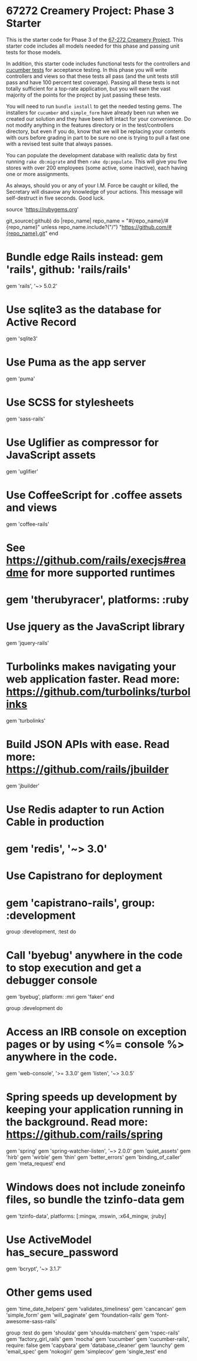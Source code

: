 67272 Creamery Project: Phase 3 Starter
===

This is the starter code for Phase 3 of the [67-272 Creamery Project](http://67272.cmuis.net/projects).  This starter code includes all models needed for this phase and passing unit tests for those models.

In addition, this starter code includes functional tests for the controllers and [cucumber tests](https://cucumber.io/) for acceptance testing.  In this phase you will write controllers and views so that these tests all pass (and the unit tests still pass and have 100 percent test coverage). Passing all these tests is not totally sufficient for a top-rate application, but you will earn the vast majority of the points for the project by just passing these tests.

You will need to run `bundle install` to get the needed testing gems.  The installers for `cucumber` and `simple_form` have already been run when we created our solution and they have been left intact for your convenience. Do not modify anything in the features directory or in the test/controllers directory, but even if you do, know that we will be replacing your contents with ours before grading in part to be sure no one is trying to pull a fast one with a revised test suite that always passes.

You can populate the development database with realistic data by first running `rake db:migrate` and then `rake dp:populate`. This will give you five stores with over 200 employees (some active, some inactive), each having one or more assignments.

As always, should you or any of your I.M. Force be caught or killed, the Secretary will disavow any knowledge of your actions.  This message will self-destruct in five seconds. Good luck.

source 'https://rubygems.org'

git_source(:github) do |repo_name|
  repo_name = "#{repo_name}/#{repo_name}" unless repo_name.include?("/")
  "https://github.com/#{repo_name}.git"
end


# Bundle edge Rails instead: gem 'rails', github: 'rails/rails'
gem 'rails', '~> 5.0.2'
# Use sqlite3 as the database for Active Record
gem 'sqlite3'
# Use Puma as the app server
gem 'puma'
# Use SCSS for stylesheets
gem 'sass-rails'
# Use Uglifier as compressor for JavaScript assets
gem 'uglifier'
# Use CoffeeScript for .coffee assets and views
gem 'coffee-rails'
# See https://github.com/rails/execjs#readme for more supported runtimes
# gem 'therubyracer', platforms: :ruby

# Use jquery as the JavaScript library
gem 'jquery-rails'
# Turbolinks makes navigating your web application faster. Read more: https://github.com/turbolinks/turbolinks
gem 'turbolinks'
# Build JSON APIs with ease. Read more: https://github.com/rails/jbuilder
gem 'jbuilder'
# Use Redis adapter to run Action Cable in production
# gem 'redis', '~> 3.0'


# Use Capistrano for deployment
# gem 'capistrano-rails', group: :development

group :development, :test do
  # Call 'byebug' anywhere in the code to stop execution and get a debugger console
  gem 'byebug', platform: :mri
  gem 'faker'
end

group :development do
  # Access an IRB console on exception pages or by using <%= console %> anywhere in the code.
  gem 'web-console', '>= 3.3.0'
  gem 'listen', '~> 3.0.5'
  # Spring speeds up development by keeping your application running in the background. Read more: https://github.com/rails/spring
  gem 'spring'
  gem 'spring-watcher-listen', '~> 2.0.0'
  gem 'quiet_assets'
  gem 'hirb'
  gem 'wirble'
  gem 'thin'
  gem 'better_errors'
  gem 'binding_of_caller'
  gem 'meta_request'
end

# Windows does not include zoneinfo files, so bundle the tzinfo-data gem
gem 'tzinfo-data', platforms: [:mingw, :mswin, :x64_mingw, :jruby]


# Use ActiveModel has_secure_password
gem 'bcrypt', '~> 3.1.7'

# Other gems used
gem 'time_date_helpers'
gem 'validates_timeliness'
gem 'cancancan'
gem 'simple_form'
gem 'will_paginate'
gem 'foundation-rails'
gem 'font-awesome-sass-rails'



group :test do
  gem 'shoulda'
  gem 'shoulda-matchers'
  gem 'rspec-rails'
  gem 'factory_girl_rails'
  gem 'mocha'
  gem 'cucumber'
  gem 'cucumber-rails', require: false
  gem 'capybara'
  gem 'database_cleaner'
  gem 'launchy'
  gem 'email_spec'
  gem 'nokogiri'
  gem 'simplecov'
  gem 'single_test'
end


